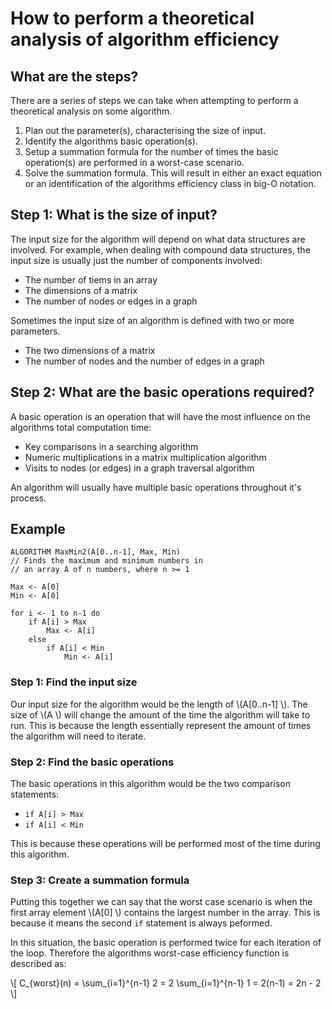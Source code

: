 # How to perform a theoretical analysis of algorithm efficiency

## What are the steps?
There are a series of steps we can take when attempting to perform a theoretical
analysis on some algorithm.

1. Plan out the parameter(s), characterising the size of input.
2. Identify the algorithms basic operation(s).
3. Setup a summation formula for the number of times the basic operation(s) are
performed in a worst-case scenario.
4. Solve the summation formula. This will result in either an exact equation or
an identification of the algorithms efficiency class in big-O notation.

## Step 1: What is the size of input?
The input size for the algorithm will depend on what data structures are involved.
For example, when dealing with compound data structures, the input size is usually
just the number of components involved:
- The number of tiems in an array
- The dimensions of a matrix
- The number of nodes or edges in a graph

Sometimes the input size of an algorithm is defined with two or more parameters.
- The two dimensions of a matrix
- The number of nodes and the number of edges in a graph

## Step 2: What are the basic operations required?
A basic operation is an operation that will have the most influence on the
algorithms total computation time:
- Key comparisons in a searching algorithm
- Numeric multiplications in a matrix multiplication algorithm
- Visits to nodes (or edges) in a graph traversal algorithm

An algorithm will usually have multiple basic operations throughout it's process.

## Example

```
ALGORITHM MaxMin2(A[0..n-1], Max, Min)
// Finds the maximum and minimum numbers in 
// an array A of n numbers, where n >= 1

Max <- A[0]
Min <- A[0]

for i <- 1 to n-1 do
    if A[i] > Max
        Max <- A[i]
    else
        if A[i] < Min
            Min <- A[i]
```

### Step 1: Find the input size  
Our input size for the algorithm would be the length of \\(A[0..n-1] \\). 
The size of \\(A \\) will change the amount of the time the algorithm will take 
to run. This is because the length essentially represent the amount of times 
the algorithm will need to iterate.

### Step 2: Find the basic operations  
The basic operations in this algorithm would be the two comparison statements:
- `if A[i] > Max` 
- `if A[i] < Min` 

This is because these operations will be performed most of the time during this
algorithm.

### Step 3: Create a summation formula
Putting this together we can say that the worst case scenario is when the first
array element \\(A[0] \\) contains the largest number in the array. This is
because it means the second `if` statement is always peformed.

In this situation, the basic operation is performed twice for each iteration
of the loop. Therefore the algorithms worst-case efficiency function is described
as:

\\[
C_{worst}(n) = \sum_{i=1}^{n-1} 2 = 2 \sum_{i=1}^{n-1} 1 = 2(n-1) = 2n - 2
\\]
